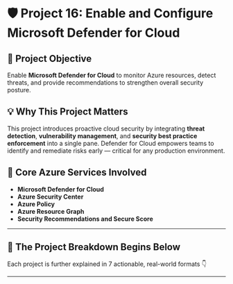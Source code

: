 # 🛡️ Project 16: Enable and Configure Microsoft Defender for Cloud

## 📌 Project Objective  
Enable **Microsoft Defender for Cloud** to monitor Azure resources, detect threats, and provide recommendations to strengthen overall security posture.

## 💡 Why This Project Matters  
This project introduces proactive cloud security by integrating **threat detection**, **vulnerability management**, and **security best practice enforcement** into a single pane. Defender for Cloud empowers teams to identify and remediate risks early — critical for any production environment.

## 🧰 Core Azure Services Involved  
- **Microsoft Defender for Cloud**  
- **Azure Security Center**  
- **Azure Policy**  
- **Azure Resource Graph**  
- **Security Recommendations and Secure Score**

---

## 🔁 The Project Breakdown Begins Below  
Each project is further explained in 7 actionable, real-world formats 👇

---
